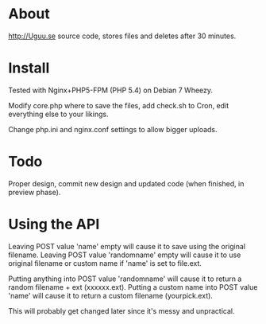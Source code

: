 # About
http://Uguu.se source code, stores files and deletes after 30 minutes.

# Install
Tested with Nginx+PHP5-FPM (PHP 5.4) on Debian 7 Wheezy.

Modify core.php where to save the files, add check.sh to Cron, edit everything else to your likings.

Change php.ini and nginx.conf settings to allow bigger uploads.

# Todo

Proper design, commit new design and updated code (when finished, in preview phase).


# Using the API

  Leaving POST value 'name' empty will cause it to save using the original filename.
  Leaving POST value 'randomname' empty will cause it to use original filename or custom name if 'name' is set to file.ext.
  
  Putting anything into POST value 'randomname' will cause it to return a random filename + ext (xxxxxx.ext).
  Putting a custom name into POST value 'name' will cause it to return a custom filename (yourpick.ext).


This will probably get changed later since it's messy and unpractical.
